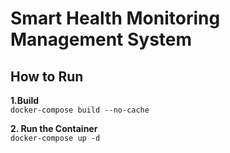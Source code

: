# Smart Health Monitoring Management System

## How to Run

**1.Build**
<br>
`docker-compose build --no-cache`


**2. Run the Container**
<br>
`docker-compose up -d`

